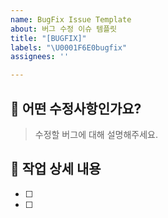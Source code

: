 ```yaml
---
name: BugFix Issue Template
about: 버그 수정 이슈 템플릿
title: "[BUGFIX]"
labels: "\U0001F6E0bugfix"
assignees: ''

---
```


## 📌 어떤 수정사항인가요?
> 수정할 버그에 대해 설명해주세요.

## 📌 작업 상세 내용
- [ ] 
- [ ]
